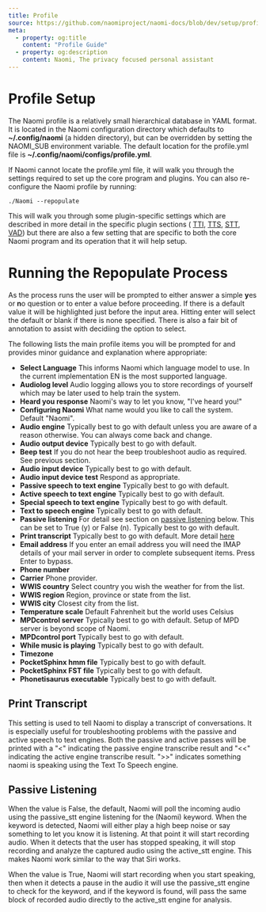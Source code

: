 ```yaml
---
title: Profile
source: https://github.com/naomiproject/naomi-docs/blob/dev/setup/profile.md
meta:
  - property: og:title
    content: "Profile Guide"
  - property: og:description
    content: Naomi, The privacy focused personal assistant
---
```


# Profile Setup

The Naomi profile is a relatively small hierarchical database in YAML format. It is located in 
the Naomi configuration directory which defaults to **~/.config/naomi** (a hidden directory), 
but can be overridden by setting the NAOMI_SUB environment variable. The default 
location for the profile.yml file is **~/.config/naomi/configs/profile.yml**.

If Naomi cannot locate the profile.yml file, it will walk you through the settings 
required to set up the core program and plugins. You can also re-configure the Naomi profile by 
running:
```shell
./Naomi --repopulate
```
This will walk you through some plugin-specific settings which are described in more detail in 
the specific plugin sections (
[TTI](../configuration/tti.html),
[TTS](../configuration/tts.html), 
[STT](../configuration/stt.html), 
[VAD](../configuration/vad.html)) but there are also a few setting that are specific to both the core 
Naomi program and its operation that it will help setup.

# Running the Repopulate Process

As the process runs the user will be prompted to either answer a simple **y**es or **n**o question 
or to enter a value before proceeding. If there is a default value it will be highlighted just 
before the input area. Hitting enter will select the default or blank if there is none specified.
There is also a fair bit of annotation to assist with decidiing the option to select.

The following lists the main profile items you will be prompted for and provides minor guidance and 
explanation where appropriate:

- **Select Language** This informs Naomi which language model to use. In the current implementation
EN is the most supported language.
- **Audiolog level** Audio logging allows you to store recordings of yourself which may be later used
to help train the system.
- **Heard you response** Naomi's way to let you know, "I've heard you!"
- **Configuring Naomi** What name would you like to call the system. Default "Naomi".
- **Audio engine** Typically best to go with default unless you are aware of a reason otherwise. 
You can always come back and change.
- **Audio output device** Typically best to go with default.
- **Beep test** If you do not hear the beep troubleshoot audio as required. See previous section.
- **Audio input device** Typically best to go with default.
- **Audio input device test** Respond as appropriate.
- **Passive speech to text engine** Typically best to go with default.
- **Active speech to text engine** Typically best to go with default.
- **Special speech to text engine** Typically best to go with default.
- **Text to speech engine** Typically best to go with default.
- **Passive listening** For detail see section on [passive listening](#passive-listening) below. 
This can be set to True (y) or False (n). Typically best to go with default.
- **Print transcript** Typically best to go with default. More detail [here](#print-transcript)
- **Email address** If you enter an email address you will need the IMAP details of your 
mail server in order to complete subsequent items. Press Enter to bypass.
- **Phone number** 
- **Carrier** Phone provider.
- **WWIS country** Select country you wish the weather for from the list.
- **WWIS region** Region, province or state from the list.
- **WWIS city** Closest city from the list.
- **Temperature scale** Default Fahrenheit but the world uses Celsius
- **MPDcontrol server** Typically best to go with default. Setup of MPD server is beyond scope of Naomi.
- **MPDcontrol port** Typically best to go with default.
- **While music is playing** Typically best to go with default.
- **Timezone**
- **PocketSphinx hmm file** Typically best to go with default.
- **PocketSphinx FST file** Typically best to go with default.
- **Phonetisaurus executable** Typically best to go with default.

## Print Transcript
This setting is used to tell Naomi to display a transcript of conversations. It is especially 
useful for troubleshooting problems with the passive and active speech to text engines. Both 
the passive and active passes will be printed with a "<" indicating the passive engine transcribe 
result and "<<" indicating the active engine transcribe result. ">>" indicates something naomi 
is speaking using the Text To Speech engine.

## Passive Listening

When the value is False, 
the default, Naomi will poll the incoming audio using the passive_stt engine listening 
for the (Naomi) keyword. When the keyword is detected, Naomi will either play a high beep 
noise or say something to let you know it is listening. At that point it will start 
recording audio. When it detects that the user has stopped speaking, it will stop 
recording and analyze the captured audio using the active_stt engine. This makes Naomi 
work similar to the way that Siri works.

When the value is True, Naomi will start recording when you start speaking, then 
when it detects a pause in the audio it will use the passive_stt engine to check 
for the keyword, and if the keyword is found, will pass the same block of recorded 
audio directly to the active_stt engine for analysis.


<DocPreviousVersions/>
<EditPageLink/>
